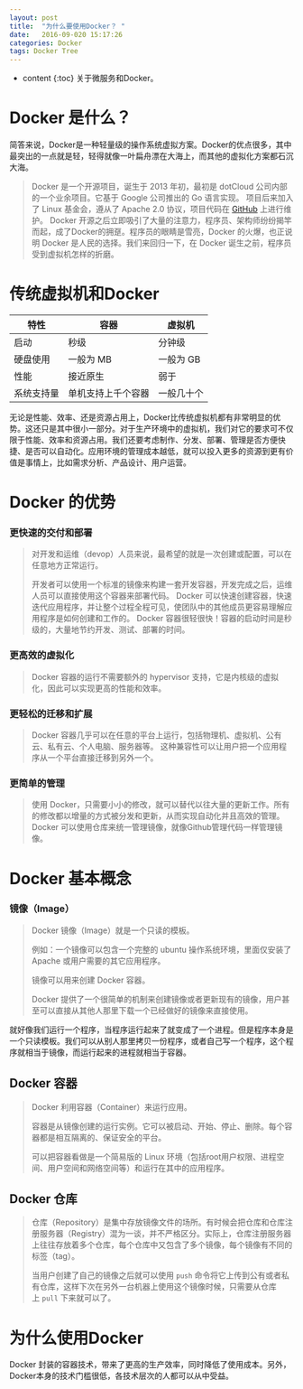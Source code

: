 ```yaml
---
layout: post
title:  "为什么要使用Docker？ "
date:   2016-09-020 15:17:26
categories: Docker
tags: Docker Tree
---
```


* content
{:toc}
关于微服务和Docker。




# Docker 是什么？ #

简答来说，Docker是一种轻量级的操作系统虚拟方案。Docker的优点很多，其中最突出的一点就是轻，轻得就像一叶扁舟漂在大海上，而其他的虚拟化方案都石沉大海。

> Docker 是一个开源项目，诞生于 2013 年初，最初是 dotCloud 公司内部的一个业余项目。它基于 Google 公司推出的 Go 语言实现。 项目后来加入了 Linux 基金会，遵从了 Apache 2.0 协议，项目代码在 [GitHub](https://github.com/docker/docker) 上进行维护。
Docker 开源之后立即吸引了大量的注意力，程序员、架构师纷纷揭竿而起，成了Docker的拥趸。程序员的眼睛是雪亮，Docker 的火爆，也正说明 Docker 是人民的选择。我们来回归一下，在 Docker 诞生之前，程序员受到虚拟机怎样的折磨。



# 传统虚拟机和Docker

| 特性    | 容器        | 虚拟机    |
| ----- | --------- | ------ |
| 启动    | 秒级        | 分钟级    |
| 硬盘使用  | 一般为 MB    | 一般为 GB |
| 性能    | 接近原生      | 弱于     |
| 系统支持量 | 单机支持上千个容器 | 一般几十个  |

无论是性能、效率、还是资源占用上，Docker比传统虚拟机都有非常明显的优势。这还只是其中很小一部分。对于生产环境中的虚拟机，我们对它的要求可不仅限于性能、效率和资源占用。我们还要考虑制作、分发、部署、管理是否方便快捷、是否可以自动化。应用环境的管理成本越低，就可以投入更多的资源到更有价值是事情上，比如需求分析、产品设计、用户运营。



# Docker 的优势

### 更快速的交付和部署

> 对开发和运维（devop）人员来说，最希望的就是一次创建或配置，可以在任意地方正常运行。
>
> 开发者可以使用一个标准的镜像来构建一套开发容器，开发完成之后，运维人员可以直接使用这个容器来部署代码。 Docker 可以快速创建容器，快速迭代应用程序，并让整个过程全程可见，使团队中的其他成员更容易理解应用程序是如何创建和工作的。 Docker 容器很轻很快！容器的启动时间是秒级的，大量地节约开发、测试、部署的时间。

### 更高效的虚拟化

> Docker 容器的运行不需要额外的 hypervisor 支持，它是内核级的虚拟化，因此可以实现更高的性能和效率。

### 更轻松的迁移和扩展

> Docker 容器几乎可以在任意的平台上运行，包括物理机、虚拟机、公有云、私有云、个人电脑、服务器等。 这种兼容性可以让用户把一个应用程序从一个平台直接迁移到另外一个。
>

### 更简单的管理

> 使用 Docker，只需要小小的修改，就可以替代以往大量的更新工作。所有的修改都以增量的方式被分发和更新，从而实现自动化并且高效的管理。Docker 可以使用仓库来统一管理镜像，就像Github管理代码一样管理镜像。
>



# Docker 基本概念

### 镜像（Image）

> Docker 镜像（Image）就是一个只读的模板。
>
> 例如：一个镜像可以包含一个完整的 ubuntu 操作系统环境，里面仅安装了 Apache 或用户需要的其它应用程序。
>
> 镜像可以用来创建 Docker 容器。
>
> Docker 提供了一个很简单的机制来创建镜像或者更新现有的镜像，用户甚至可以直接从其他人那里下载一个已经做好的镜像来直接使用。

就好像我们运行一个程序，当程序运行起来了就变成了一个进程。但是程序本身是一个只读模板。我们可以从别人那里拷贝一份程序，或者自己写一个程序，这个程序就相当于镜像，而运行起来的进程就相当于容器。

## Docker 容器

> Docker 利用容器（Container）来运行应用。
>
> 容器是从镜像创建的运行实例。它可以被启动、开始、停止、删除。每个容器都是相互隔离的、保证安全的平台。
>
> 可以把容器看做是一个简易版的 Linux 环境（包括root用户权限、进程空间、用户空间和网络空间等）和运行在其中的应用程序。

## Docker 仓库

> 仓库（Repository）是集中存放镜像文件的场所。有时候会把仓库和仓库注册服务器（Registry）混为一谈，并不严格区分。实际上，仓库注册服务器上往往存放着多个仓库，每个仓库中又包含了多个镜像，每个镜像有不同的标签（tag）。
>
> 当用户创建了自己的镜像之后就可以使用 `push` 命令将它上传到公有或者私有仓库，这样下次在另外一台机器上使用这个镜像时候，只需要从仓库上 `pull` 下来就可以了。
>



# 为什么使用Docker

Docker 封装的容器技术，带来了更高的生产效率，同时降低了使用成本。另外，Docker本身的技术门槛很低，各技术层次的人都可以从中受益。
